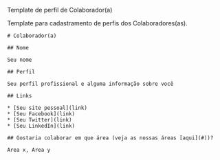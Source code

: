 Template de perfil de Colaborador(a)

Template para cadastramento de perfis dos Colaboradores(as).
```
# Colaborador(a)

## Nome

Seu nome

## Perfil

Seu perfil profissional e alguma informação sobre você

## Links

* [Seu site pessoal](link)
* [Seu Facebook](link)
* [Seu Twitter](link)
* [Seu LinkedIn](link)

## Gostaria colaborar em que área (veja as nossas áreas [aqui](#))?

Area x, Area y
```
